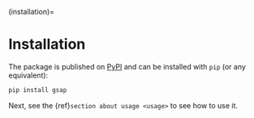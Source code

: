 (installation)=

# Installation

The package is published on [PyPI](https://pypi.org/project/gsap/) and can be installed with `pip` (or any equivalent):

```bash
pip install gsap
```

Next, see the {ref}`section about usage <usage>` to see how to use it.
